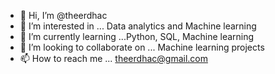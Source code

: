- 👋 Hi, I’m @theerdhac
- 👀 I’m interested in ... Data analytics and Machine learning 
- 🌱 I’m currently learning ...Python, SQL, Machine learning 
- 💞️ I’m looking to collaborate on ... Machine learning projects
- 📫 How to reach me ... theerdhac@gmail.com

<!---
theerdhac/theerdhac is a ✨ special ✨ repository because its `README.md` (this file) appears on your GitHub profile.
You can click the Preview link to take a look at your changes.
--->
